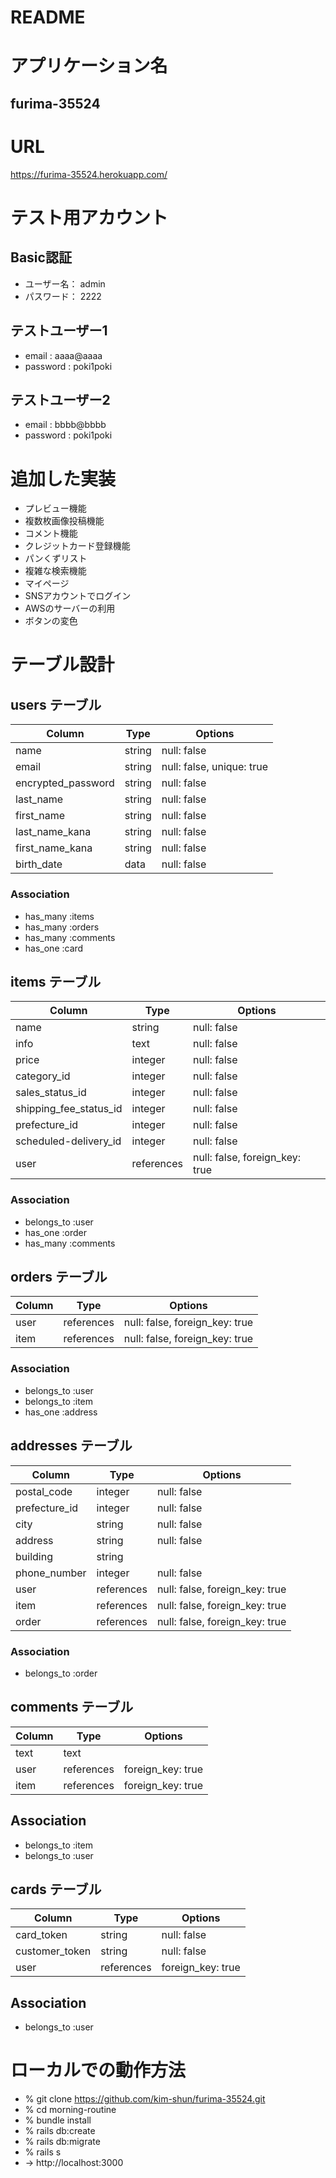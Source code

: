 # README

# アプリケーション名
## furima-35524

# URL
https://furima-35524.herokuapp.com/

# テスト用アカウント

## Basic認証
- ユーザー名： admin
- パスワード： 2222

## テストユーザー1
- email : aaaa@aaaa
- password : poki1poki

## テストユーザー2
- email : bbbb@bbbb
- password : poki1poki


# 追加した実装
- プレビュー機能
- 複数枚画像投稿機能
- コメント機能
- クレジットカード登録機能
- パンくずリスト
- 複雑な検索機能
- マイページ
- SNSアカウントでログイン
- AWSのサーバーの利用
- ボタンの変色




# テーブル設計

## users テーブル

| Column                | Type   | Options                   |
| --------              | ------ | -----------               |
| name                  | string | null: false               |
| email                 | string | null: false, unique: true |
| encrypted_password    | string | null: false               |
| last_name             | string | null: false               |
| first_name            | string | null: false               |
| last_name_kana        | string | null: false               |
| first_name_kana       | string | null: false               |
| birth_date            | data   | null: false               |

### Association

- has_many :items
- has_many :orders
- has_many :comments
- has_one  :card

## items テーブル

| Column                 | Type       | Options                        |
| ------                 | ------     | -----------                    |
| name                   | string     | null: false                    |
| info                   | text       | null: false                    |
| price                  | integer    | null: false                    |
| category_id            | integer    | null: false                    |
| sales_status_id        | integer    | null: false                    |
| shipping_fee_status_id | integer    | null: false                    |
| prefecture_id          | integer    | null: false                    |
| scheduled-delivery_id  | integer    | null: false                    |
| user                   | references | null: false, foreign_key: true |


### Association

- belongs_to :user
- has_one    :order
- has_many   :comments

## orders テーブル

| Column      | Type       | Options                        |
| ------      | ---------- | ------------------------------ |
| user        | references | null: false, foreign_key: true |
| item        | references | null: false, foreign_key: true |

### Association

- belongs_to :user
- belongs_to :item
- has_one    :address

## addresses テーブル

| Column        | Type       | Options                        |
| -------       | ---------- | ------------------------------ |
| postal_code   | integer    | null: false                    |
| prefecture_id | integer    | null: false                    |
| city          | string     | null: false                    |
| address       | string     | null: false                    |
| building      | string     |                                |
| phone_number  | integer    | null: false                    |
| user          | references | null: false, foreign_key: true |
| item          | references | null: false, foreign_key: true |
| order         | references | null: false, foreign_key: true |

### Association

- belongs_to :order

## comments テーブル
| Column      | Type       | Options           |
| ------      | ---------- | ----------------- |
| text        | text       |                   |
| user        | references | foreign_key: true |
| item        | references | foreign_key: true |

## Association
- belongs_to :item
- belongs_to :user

## cards テーブル
| Column         | Type       | Options           |
| ------         | ---------- | ----------------- |
| card_token     | string     | null: false       |
| customer_token | string     | null: false       |
| user           | references | foreign_key: true |

## Association
- belongs_to :user


# ローカルでの動作方法

- % git clone https://github.com/kim-shun/furima-35524.git  
- % cd morning-routine
- % bundle install
- % rails db:create
- % rails db:migrate
- % rails s
- → http://localhost:3000
